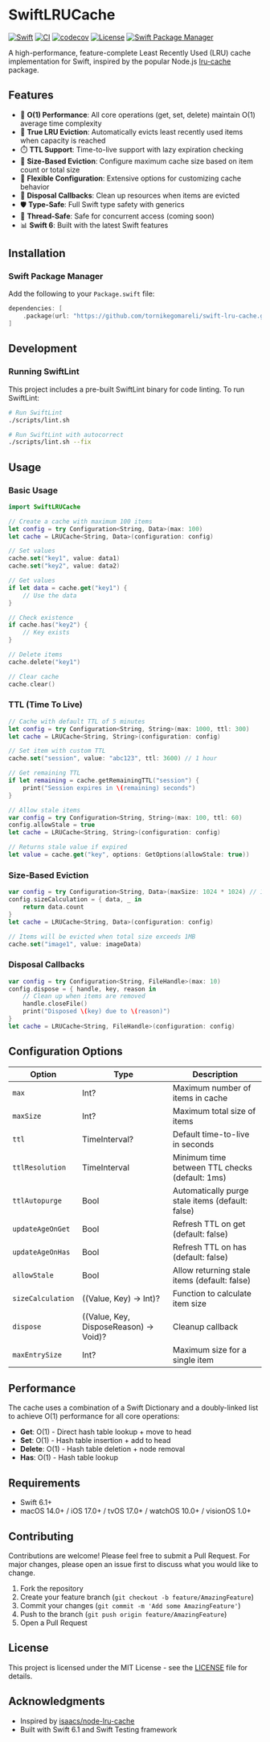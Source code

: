 # SwiftLRUCache

[![Swift](https://img.shields.io/badge/Swift-6.1-orange.svg)](https://swift.org)
[![CI](https://github.com/tornikegomareli/swift-lru-cache/workflows/CI/badge.svg)](https://github.com/tornikegomareli/swift-lru-cache/actions)
[![codecov](https://codecov.io/gh/tornikegomareli/swift-lru-cache/branch/main/graph/badge.svg)](https://codecov.io/gh/tornikegomareli/swift-lru-cache)
[![License](https://img.shields.io/badge/License-MIT-blue.svg)](LICENSE)
[![Swift Package Manager](https://img.shields.io/badge/Swift%20Package%20Manager-compatible-brightgreen.svg)](https://swift.org/package-manager/)

A high-performance, feature-complete Least Recently Used (LRU) cache implementation for Swift, inspired by the popular Node.js [lru-cache](https://github.com/isaacs/node-lru-cache) package.

## Features

- 🚀 **O(1) Performance**: All core operations (get, set, delete) maintain O(1) average time complexity
- 🔄 **True LRU Eviction**: Automatically evicts least recently used items when capacity is reached
- ⏱️ **TTL Support**: Time-to-live support with lazy expiration checking
- 📏 **Size-Based Eviction**: Configure maximum cache size based on item count or total size
- 🎯 **Flexible Configuration**: Extensive options for customizing cache behavior
- 🔧 **Disposal Callbacks**: Clean up resources when items are evicted
- 🛡️ **Type-Safe**: Full Swift type safety with generics
- 🧵 **Thread-Safe**: Safe for concurrent access (coming soon)
- 📊 **Swift 6**: Built with the latest Swift features

## Installation

### Swift Package Manager

Add the following to your `Package.swift` file:

```swift
dependencies: [
    .package(url: "https://github.com/tornikegomareli/swift-lru-cache.git", from: "0.2.0")
]
```

## Development

### Running SwiftLint

This project includes a pre-built SwiftLint binary for code linting. To run SwiftLint:

```bash
# Run SwiftLint
./scripts/lint.sh

# Run SwiftLint with autocorrect
./scripts/lint.sh --fix
```

## Usage

### Basic Usage

```swift
import SwiftLRUCache

// Create a cache with maximum 100 items
let config = try Configuration<String, Data>(max: 100)
let cache = LRUCache<String, Data>(configuration: config)

// Set values
cache.set("key1", value: data1)
cache.set("key2", value: data2)

// Get values
if let data = cache.get("key1") {
    // Use the data
}

// Check existence
if cache.has("key2") {
    // Key exists
}

// Delete items
cache.delete("key1")

// Clear cache
cache.clear()
```

### TTL (Time To Live)

```swift
// Cache with default TTL of 5 minutes
let config = try Configuration<String, String>(max: 1000, ttl: 300)
let cache = LRUCache<String, String>(configuration: config)

// Set item with custom TTL
cache.set("session", value: "abc123", ttl: 3600) // 1 hour

// Get remaining TTL
if let remaining = cache.getRemainingTTL("session") {
    print("Session expires in \(remaining) seconds")
}

// Allow stale items
var config = try Configuration<String, String>(max: 100, ttl: 60)
config.allowStale = true
let cache = LRUCache<String, String>(configuration: config)

// Returns stale value if expired
let value = cache.get("key", options: GetOptions(allowStale: true))
```

### Size-Based Eviction

```swift
var config = try Configuration<String, Data>(maxSize: 1024 * 1024) // 1MB total
config.sizeCalculation = { data, _ in
    return data.count
}
let cache = LRUCache<String, Data>(configuration: config)

// Items will be evicted when total size exceeds 1MB
cache.set("image1", value: imageData)
```

### Disposal Callbacks

```swift
var config = try Configuration<String, FileHandle>(max: 10)
config.dispose = { handle, key, reason in
    // Clean up when items are removed
    handle.closeFile()
    print("Disposed \(key) due to \(reason)")
}
let cache = LRUCache<String, FileHandle>(configuration: config)
```

## Configuration Options

| Option | Type | Description |
|--------|------|-------------|
| `max` | Int? | Maximum number of items in cache |
| `maxSize` | Int? | Maximum total size of items |
| `ttl` | TimeInterval? | Default time-to-live in seconds |
| `ttlResolution` | TimeInterval | Minimum time between TTL checks (default: 1ms) |
| `ttlAutopurge` | Bool | Automatically purge stale items (default: false) |
| `updateAgeOnGet` | Bool | Refresh TTL on get (default: false) |
| `updateAgeOnHas` | Bool | Refresh TTL on has (default: false) |
| `allowStale` | Bool | Allow returning stale items (default: false) |
| `sizeCalculation` | ((Value, Key) -> Int)? | Function to calculate item size |
| `dispose` | ((Value, Key, DisposeReason) -> Void)? | Cleanup callback |
| `maxEntrySize` | Int? | Maximum size for a single item |

## Performance

The cache uses a combination of a Swift Dictionary and a doubly-linked list to achieve O(1) performance for all core operations:

- **Get**: O(1) - Direct hash table lookup + move to head
- **Set**: O(1) - Hash table insertion + add to head
- **Delete**: O(1) - Hash table deletion + node removal
- **Has**: O(1) - Hash table lookup

## Requirements

- Swift 6.1+
- macOS 14.0+ / iOS 17.0+ / tvOS 17.0+ / watchOS 10.0+ / visionOS 1.0+

## Contributing

Contributions are welcome! Please feel free to submit a Pull Request. For major changes, please open an issue first to discuss what you would like to change.

1. Fork the repository
2. Create your feature branch (`git checkout -b feature/AmazingFeature`)
3. Commit your changes (`git commit -m 'Add some AmazingFeature'`)
4. Push to the branch (`git push origin feature/AmazingFeature`)
5. Open a Pull Request

## License

This project is licensed under the MIT License - see the [LICENSE](LICENSE) file for details.

## Acknowledgments

- Inspired by [isaacs/node-lru-cache](https://github.com/isaacs/node-lru-cache)
- Built with Swift 6.1 and Swift Testing framework
